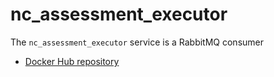 # nc_assessment_executor
The `nc_assessment_executor` service is a RabbitMQ consumer

- [Docker Hub repository](https://hub.docker.com/r/geoneric/nc_assessment_executor/)
